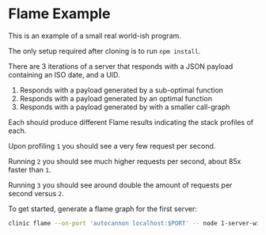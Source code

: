 # Flame Example

This is an example of a small real world-ish program.

The only setup required after cloning is to run `npm install`.

There are 3 iterations of a server that responds with a JSON payload containing
an ISO date, and a UID.

1. Responds with a payload generated by a sub-optimal function
1. Responds with a payload generated by an optimal function
1. Responds with a payload generated by with a smaller call-graph

Each should produce different Flame results indicating the stack profiles of each. 

Upon profiling `1` you should see a very few request per second.

Running `2` you should see much higher requests per second, about 85x faster than `1`.

Running `3` you should see around double the amount of requests per second versus `2`.


To get started, generate a flame graph for the first server:

```sh
clinic flame --on-port 'autocannon localhost:$PORT' -- node 1-server-with-slow-function.js
```

